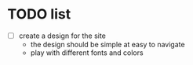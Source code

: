 # TODO list
- [ ] create a design for the site
    - the design should be simple at easy to navigate
    - play with different fonts and colors